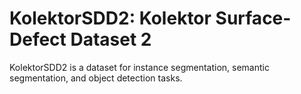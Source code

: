 # KolektorSDD2: Kolektor Surface-Defect Dataset 2

KolektorSDD2 is a dataset for instance segmentation, semantic segmentation, and object detection tasks.